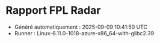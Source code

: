 # Rapport FPL Radar

- Généré automatiquement : 2025-09-09 10:41:50 UTC
- Runner : Linux-6.11.0-1018-azure-x86_64-with-glibc2.39
